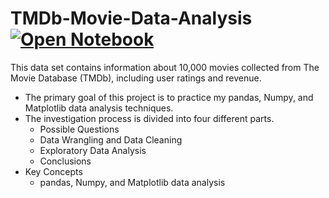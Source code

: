 # TMDb-Movie-Data-Analysis [![Open Notebook](https://img.shields.io/badge/Jupyter-Open_Notebook-blue?logo=Jupyter)](https://dpghazi.github.io/projects/tmdb-movie-analysis.html)
This data set contains information about 10,000 movies collected from The Movie Database (TMDb), including user ratings and revenue.
- The primary goal of this project is to practice my pandas, Numpy, and Matplotlib data analysis techniques.
- The investigation process is divided into four different parts.
  - Possible Questions
  - Data Wrangling and Data Cleaning
  - Exploratory Data Analysis
  - Conclusions
- Key Concepts
  - pandas, Numpy, and Matplotlib data analysis 
